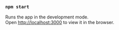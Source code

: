 ### `npm start`

Runs the app in the development mode.\
Open [http://localhost:3000](http://localhost:3000) to view it in the browser.

